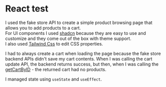 # React test 

I used the fake store API to create a simple product browsing page that allows you to add products to a cart.  
For UI components I used [shadcn](https://ui.shadcn.com/) because they are easy to use and customize and they come out of the box with theme support.  
I also used [Tailwind Css](https://tailwindcss.com/) to edit CSS properties.  

I had to always create a cart when loading the page because the fake store backend APIs didn't save my cart contents. When I was calling the cart update API, the backend returns success, but then, when I was calling the [getCartByID](https://fakestoreapi.com/docs#tag/Carts/operation/getCartById) - the returned cart had no products.  

I managed state using `useState` and `useEffect`.


